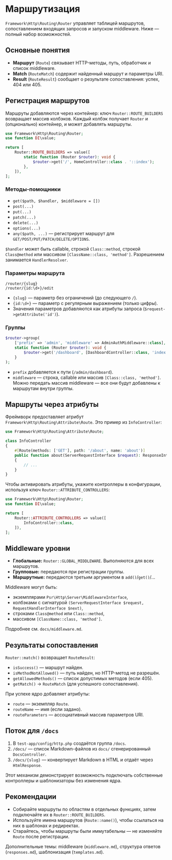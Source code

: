 # Маршрутизация

`Framework\Http\Routing\Router` управляет таблицей маршрутов, сопоставлением входящих запросов и запуском middleware. Ниже — полный набор возможностей.

## Основные понятия

- **Маршрут** (`Route`) связывает HTTP-методы, путь, обработчик и список middleware.
- **Match** (`RouteMatch`) содержит найденный маршрут и параметры URI.
- **Result** (`RouteResult`) сообщает о результате сопоставления: успех, 404 или 405.

## Регистрация маршрутов

Маршруты добавляются через контейнер: ключ `Router::ROUTE_BUILDERS` возвращает массив колбэков. Каждый колбэк получает `Router` и (опционально) контейнер, и может добавлять маршруты.

```php
use Framework\Http\Routing\Router;
use function DI\value;

return [
    Router::ROUTE_BUILDERS => value([
        static function (Router $router): void {
            $router->get('/', HomeController::class . '::index');
        },
    ]),
];
```

### Методы-помощники

- `get($path, $handler, $middleware = [])`
- `post(...)`
- `put(...)`
- `patch(...)`
- `delete(...)`
- `options(...)`
- `any($path, ...)` — регистрирует маршрут для `GET/POST/PUT/PATCH/DELETE/OPTIONS`.

`$handler` может быть callable, строкой `Class::method`, строкой `Class@method` или массивом `[ClassName::class, 'method']`. Разрешением занимается `HandlerResolver`.

### Параметры маршрута

```
/router/{slug}
/router/{id:\d+}/edit
```

- `{slug}` — параметр без ограничений (до следующего `/`).
- `{id:\d+}` — параметр с регулярным выражением (только цифры).
- Значения параметров добавляются как атрибуты запроса (`$request->getAttribute('id')`).

### Группы

```php
$router->group(
    ['prefix' => 'admin', 'middleware' => AdminAuthMiddleware::class],
    static function (Router $router): void {
        $router->get('/dashboard', [DashboardController::class, 'index']);
    }
);
```

- `prefix` добавляется к пути (`/admin/dashboard`).
- `middleware` — строка, callable или массив `[Class::class, 'method']`. Можно передать массив middleware — все они будут добавлены к маршрутам внутри группы.

## Маршруты через атрибуты

Фреймворк предоставляет атрибут `Framework\Http\Routing\Attribute\Route`. Это пример из `InfoController`:

```php
use Framework\Http\Routing\Attribute\Route;

class InfoController
{
    #[Route(methods: ['GET'], path: '/about', name: 'about')]
    public function about(ServerRequestInterface $request): ResponseInterface
    {
        // ...
    }
}
```

Чтобы активировать атрибуты, укажите контроллеры в конфигурации, используя ключ `Router::ATTRIBUTE_CONTROLLERS`:

```php
use Framework\Http\Routing\Router;
use function DI\value;

return [
    Router::ATTRIBUTE_CONTROLLERS => value([
        InfoController::class,
    ]),
];
```

## Middleware уровни

- **Глобальные:** `Router::GLOBAL_MIDDLEWARE`. Выполняются для всех маршрутов.
- **Групповые:** передаются при регистрации группы.
- **Маршрутные:** передаются третьим аргументом в `add()`/`get()`/...

Middleware могут быть:

- экземплярами `Psr\Http\Server\MiddlewareInterface`,
- колбэками с сигнатурой `(ServerRequestInterface $request, RequestHandlerInterface $next)`,
- строками `Class@method` или `Class::method`,
- массивом `[ClassName::class, 'method']`.

Подробнее см. `docs/middleware.md`.

## Результаты сопоставления

`Router::match()` возвращает `RouteResult`:

- `isSuccess()` — маршрут найден.
- `isMethodNotAllowed()` — путь найден, но HTTP-метод не разрешён.
- `getAllowedMethods()` — список допустимых методов (если 405).
- `getMatch()` → `RouteMatch` (для успешного сопоставления).

При успехе ядро добавляет атрибуты:

- `route` — экземпляр `Route`.
- `routeName` — имя (если задано).
- `routeParameters` — ассоциативный массив параметров URI.

## Поток для `/docs`

1. В `test-app/config/http.php` создаётся группа `/docs`.
2. `/docs/` — список Markdown-файлов из `docs/` сгенерированный `DocsController`.
3. `/docs/{slug}` — конвертирует Markdown в HTML и отдаёт через `HtmlResponse`.

Этот механизм демонстрирует возможность подключать собственные контроллеры и шаблонизаторы без изменения ядра.

## Рекомендации

- Собирайте маршруты по областям в отдельных функциях, затем подключайте их в `Router::ROUTE_BUILDERS`.
- Используйте имена маршрутов (`Route::name()`), чтобы ссылаться на них в шаблонах и редиректах.
- Старайтесь, чтобы маршруты были иммутабельны — не изменяйте `Route` после регистрации.

Дополнительные темы: middleware (`middleware.md`), структура ответов (`responses.md`), шаблонизация (`templates.md`).
